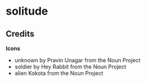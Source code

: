# solitude



## Credits

**Icons**
* unknown by Pravin Unagar from the Noun Project
* soldier by Hey Rabbit from the Noun Project
* alien Kokota from the Noun Project